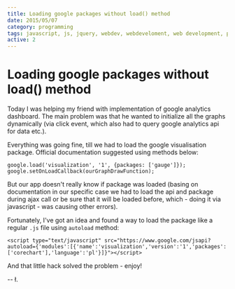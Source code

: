 ```yaml
---
title: Loading google packages without load() method
date: 2015/05/07
category: programming
tags: javascript, js, jquery, webdev, webdeveloment, web development, programming, frontend, front-end, frontenddev, front-end developer, front-end development
active: 2
---
```


# Loading google packages without load() method

Today I was helping my friend with implementation of google analytics dashboard. The main problem was that he wanted to initialize all the graphs dynamically (via click event, which also had to query google analytics api for data etc.).

Everything was going fine, till we had to load the google visualisation package. Official documentation suggested using methods below:

```
google.load('visualization', '1', {packages: ['gauge']});
google.setOnLoadCallback(ourGraphDrawFunction);
```

But our app doesn't really know if package was loaded (basing on documentation in our specific case we had to load the api and package during ajax call or be sure that it will be loaded before, which - doing it via javascript - was causing other errors).

Fortunately, I've got an idea and found a way to load the package like a regular `.js` file using `autoload` method:

```
<script type="text/javascript" src="https://www.google.com/jsapi?autoload={'modules':[{'name':'visualization','version':'1','packages':['corechart'],'language':'pl'}]}"></script>
```

And that little hack solved the problem - enjoy!

-- ł.
